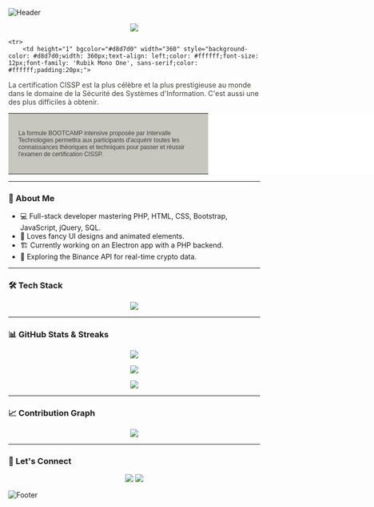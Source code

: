 ![Header](https://capsule-render.vercel.app/api?type=waving&color=0:8A2BE2,100:00BFFF&height=200&section=header&text=Touil%20Farouk&fontSize=50&fontColor=fff&animation=fadeIn)

<p align="center">
  <img src="https://readme-typing-svg.demolab.com?font=Fira+Code&size=22&pause=1000&color=00BFFF&center=true&vCenter=true&width=500&lines=Full+Stack+Developer;Passionate+about+Web+%26+Mobile+Apps;Loves+Fancy+UI+%26+Colorful+Designs" />
</p>
<table style="text-align: left; width: 25cm; border-collapse: collapse; border-spacing: 0px;position: relative; color: #555; background-color: #ffffff; background-image: none; background-repeat: repeat; background-position: top left; background-attachment: scroll; font-family: 'Helvetica Neue', 'Helvetica', Helvetica, Arial, sans-serif; font-size: 14px; margin: 0 auto 0 auto;" border="0" cellspacing="0" cellpadding="0">
	
	<tr>
        <td height="1" bgcolor="#d8d7d0" width="360" style="background-color: #d8d7d0;width: 360px;text-align: left;color: #ffffff;font-size: 12px;font-family: 'Rubik Mono One', sans-serif;color: #ffffff;padding:20px;">
<p style="color: #3f403d;">La certification CISSP est la plus célèbre et la plus prestigieuse au monde dans le domaine de la Sécurité
des Systèmes d'Information. C'est aussi une des plus difficiles à obtenir.</p>
</td>
		
<td bgcolor="#c7c7c0"  width="360" style="background-color: #c7c7c0;width: 360px;text-align: left;color: #ffffff;font-size: 12px;font-family: 'Rubik Mono One', sans-serif;color: #ffffff;padding:20px;" colspan="2">
<p style="color: #3f403d;">La formule BOOTCAMP intensive proposée par Intervalle Technologies permettra aux participants
d'acquérir toutes les connaissances théoriques et techniques pour passer et réussir l'examen de
certification CISSP.</p>
</td>
</tr>	
</table>
	
---

### 🚀 About Me

- 💻 Full-stack developer mastering PHP, HTML, CSS, Bootstrap, JavaScript, jQuery, SQL.
- 🎨 Loves fancy UI designs and animated elements.
- 🏗️ Currently working on an Electron app with a PHP backend.
- 📡 Exploring the Binance API for real-time crypto data.

---

### 🛠️ Tech Stack

<p align="center">
  <img src="https://skillicons.dev/icons?i=php,javascript,html,css,bootstrap,jquery,react,nodejs,mysql,sqlite" />
</p>

---

### 📊 GitHub Stats & Streaks

<p align="center">
  <img src="https://github-readme-stats.vercel.app/api?username=touilfarouk&show_icons=true&theme=tokyonight&hide_border=true"/>
</p>

<p align="center">
  <img src="https://github-readme-streak-stats.herokuapp.com?user=touilfarouk&theme=tokyonight&hide_border=true"/>
</p>

<p align="center">
  <img src="https://github-readme-stats.vercel.app/api/top-langs/?username=touilfarouk&layout=compact&theme=tokyonight&hide_border=true" />
</p>

---

### 📈 Contribution Graph

<p align="center">
  <img src="https://github-readme-activity-graph.vercel.app/graph?username=touilfarouk&theme=github" />
</p>

---

### 💬 Let's Connect

<p align="center">
  <a href="https://www.linkedin.com/in/touilfarouk" target="_blank"><img src="https://img.shields.io/badge/LinkedIn-blue?style=for-the-badge&logo=linkedin&logoColor=white" /></a>
  <a href="mailto:touilfarouk@example.com"><img src="https://img.shields.io/badge/Email-red?style=for-the-badge&logo=gmail&logoColor=white" /></a>
</p>

![Footer](https://capsule-render.vercel.app/api?type=waving&color=0:00BFFF,100:8A2BE2&height=150&section=footer)
